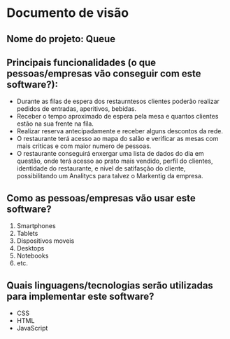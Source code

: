 # Documento de visão

## Nome do projeto: Queue

## Principais funcionalidades (o que pessoas/empresas vão conseguir com este software?):

* Durante as filas de espera dos restaurntesos clientes poderão realizar pedidos de entradas, aperitivos, bebidas.
* Receber o tempo aproximado de espera pela mesa e quantos clientes estão na sua frente na fila. 
* Realizar reserva antecipadamente e receber alguns descontos da rede.
* O restaurante terá acesso ao mapa do salão e verificar as mesas com mais criticas e com maior numero de pessoas.
* O restaurante conseguirá enxergar uma lista de dados do dia em questão, onde terá acesso ao prato mais vendido, perfil do clientes,
identidade do restaurante, e nivel de satifasção do cliente, possibilitando um Analitycs para talvez o Markentig da empresa.

## Como as pessoas/empresas vão usar este software?

1. Smartphones
1. Tablets
1. Dispositivos moveis
1. Desktops
1. Notebooks
1. etc.

## Quais linguagens/tecnologias serão utilizadas para implementar este software?

* CSS
* HTML
* JavaScript

